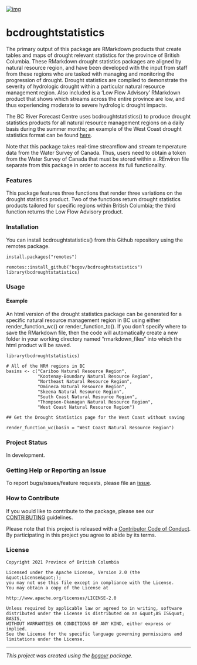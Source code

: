 <!-- Add a project state badge
See https://github.com/BCDevExchange/Our-Project-Docs/blob/master/discussion/projectstates.md
If you have bcgovr installed and you use RStudio, click the 'Insert BCDevex Badge' Addin. -->

[![img](https://img.shields.io/badge/Lifecycle-Stable-97ca00)](https://github.com/bcgov/repomountie/blob/master/doc/lifecycle-badges.md)

# bcdroughtstatistics

The primary output of this package are RMarkdown products that create
tables and maps of drought relevant statistics for the province of
British Columbia. These RMarkdown drought statistics packages are
aligned by natural resource region, and have been developed with the
input from staff from these regions who are tasked with managing and
monitoring the progression of drought. Drought statistics are compiled
to demonstrate the severity of hydrologic drought within a particular
natural resource management region. Also included is a ‘Low Flow
Advisory’ RMarkdown product that shows which streams across the entire
province are low, and thus experiencing moderate to severe hydrologic
drought impacts.

The BC River Forecast Centre uses bcdroughtstatistics() to produce
drought statistics products for all natural resource management regions
on a daily basis during the summer months; an example of the West Coast
drought statistics format can be found
[here](http://bcrfc.env.gov.bc.ca/Real-time_Data/Drought_regional_statistics/WestCoastNaturalResourceRegion.html).

Note that this package takes real-time streamflow and stream temperature
data from the Water Survey of Canada. Thus, users need to obtain a token
from the Water Survey of Canada that must be stored within a .REnviron
file separate from this package in order to access its full
functionality.

### Features

This package features three functions that render three variations on
the drought statistics product. Two of the functions return drought
statistics products tailored for specific regions within British
Columbia; the third function returns the Low Flow Advisory product.

### Installation

You can install bcdroughtstatistics() from this Github repository using
the remotes package.

    install.packages("remotes")

    remotes::install_github("bcgov/bcdroughtstatistics")
    library(bcdroughtstatistics)

### Usage

#### Example

An html version of the drought statistics package can be generated for a
specific natural resource management region in BC using either
render_function_wc() or render_function_to(). If you don’t specify where
to save the RMarkdown file, then the code will automatically create a
new folder in your working directory named “rmarkdown_files” into which
the html product will be saved.


    library(bcdroughtstatistics)

    # All of the NRM regions in BC
    basins <- c("Cariboo Natural Resource Region",
                "Kootenay-Boundary Natural Resource Region",
                "Northeast Natural Resource Region",
                "Omineca Natural Resource Region",
                "Skeena Natural Resource Region",
                "South Coast Natural Resource Region",
                "Thompson-Okanagan Natural Resource Region",
                "West Coast Natural Resource Region")

    ## Get the Drought Statistics page for the West Coast without saving

    render_function_wc(basin = "West Coast Natural Resource Region")

### Project Status

In development.

### Getting Help or Reporting an Issue

To report bugs/issues/feature requests, please file an
[issue](https://github.com/bcgov/bcdroughtstatistics/issues/).

### How to Contribute

If you would like to contribute to the package, please see our
[CONTRIBUTING](CONTRIBUTING.md) guidelines.

Please note that this project is released with a [Contributor Code of
Conduct](CODE_OF_CONDUCT.md). By participating in this project you agree
to abide by its terms.

### License

    Copyright 2021 Province of British Columbia

    Licensed under the Apache License, Version 2.0 (the &quot;License&quot;);
    you may not use this file except in compliance with the License.
    You may obtain a copy of the License at

    http://www.apache.org/licenses/LICENSE-2.0

    Unless required by applicable law or agreed to in writing, software distributed under the License is distributed on an &quot;AS IS&quot; BASIS,
    WITHOUT WARRANTIES OR CONDITIONS OF ANY KIND, either express or implied.
    See the License for the specific language governing permissions and limitations under the License.

------------------------------------------------------------------------

*This project was created using the
[bcgovr](https://github.com/bcgov/bcgovr) package.*
